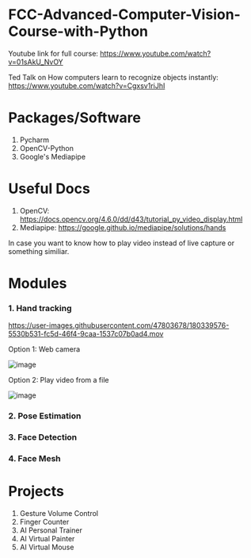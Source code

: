 # FCC-Advanced-Computer-Vision-Course-with-Python
Youtube link for full course: https://www.youtube.com/watch?v=01sAkU_NvOY

Ted Talk on How computers learn to recognize objects instantly: https://www.youtube.com/watch?v=Cgxsv1riJhI

# Packages/Software
1. Pycharm
2. OpenCV-Python
3. Google's Mediapipe

# Useful Docs
1. OpenCV: https://docs.opencv.org/4.6.0/dd/d43/tutorial_py_video_display.html
2. Mediapipe: https://google.github.io/mediapipe/solutions/hands

In case you want to know how to play video instead of live capture or something similiar. 

# Modules
### 1. Hand tracking

https://user-images.githubusercontent.com/47803678/180339576-5530b531-fc5d-46f4-9caa-1537c07b0ad4.mov

Option 1: Web camera

![image](https://user-images.githubusercontent.com/47803678/180485426-3708c527-d94c-46a2-8fdf-16b8407b032b.png)

Option 2: Play video from a file

![image](https://user-images.githubusercontent.com/47803678/180495280-c27e90ea-9cd5-4db7-a964-b997b9e05992.png)



### 2. Pose Estimation
### 3. Face Detection
### 4. Face Mesh

# Projects
1. Gesture Volume Control
2. Finger Counter
3. AI Personal Trainer
4. AI Virtual Painter
5. AI Virtual Mouse
